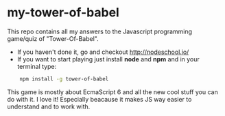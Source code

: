 # my-tower-of-babel
This repo contains all my answers to the Javascript programming game/quiz of "Tower-Of-Babel".

* If you haven't done it, go and checkout http://nodeschool.io/
* If you want to start playing just install **node** and **npm**  and in your terminal type: 
```BASH
    npm install -g tower-of-babel
```

This game is mostly about EcmaScript 6 and all the new cool stuff you can do with it. I love it! Especially beacause it makes JS way easier to understand and to work with.
